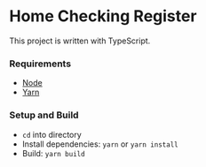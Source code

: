 # Home Checking Register

This project is written with TypeScript.

### Requirements
- [Node](https://nodejs.org/en/download/) 
- [Yarn](https://yarnpkg.com/lang/en/docs/install/#mac-stable)

### Setup and Build
- `cd` into directory
- Install dependencies: `yarn` or `yarn install`
- Build: `yarn build`
